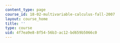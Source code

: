 ```yaml
---
content_type: page
course_id: 18-02-multivariable-calculus-fall-2007
layout: course_home
title: ''
type: course
uid: 4f7ea9e8-8f54-56b3-ac12-bd659b5066c0
---
```

